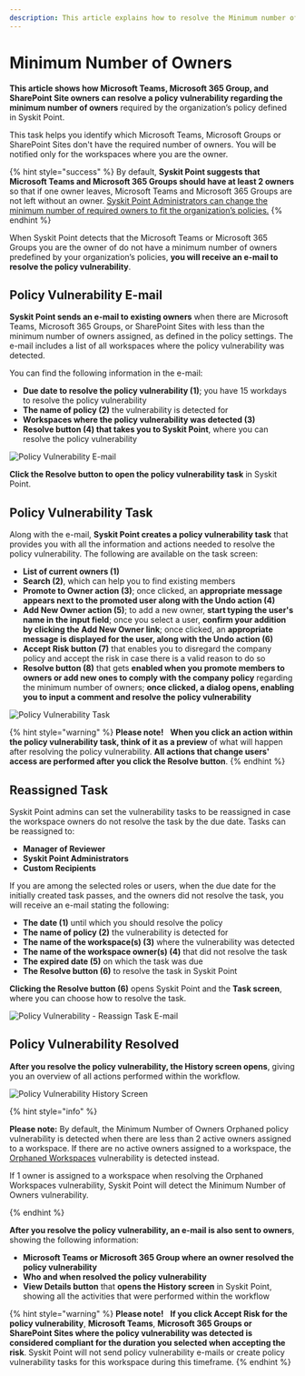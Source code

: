 ```yaml
---
description: This article explains how to resolve the Minimum number of Owners policy vulnerabilities.
---
```


# Minimum Number of Owners

**This article shows how Microsoft Teams, Microsoft 365 Group, and SharePoint Site owners can resolve a policy vulnerability regarding the minimum number of owners** required by the organization’s policy defined in Syskit Point. 

This task helps you identify which Microsoft Teams, Microsoft Groups or SharePoint Sites don't have the required number of owners. You will be notified only for the workspaces where you are the owner.

{% hint style="success" %}
By default, **Syskit Point suggests that Microsoft Teams and Microsoft 365 Groups should have at least 2 owners** so that if one owner leaves, Microsoft Teams and Microsoft 365 Groups are not left without an owner. 
[Syskit Point Administrators can change the minimum number of required owners to fit the organization’s policies.](../../governance-and-automation/automated-workflows/set-up-policies.md)
{% endhint %}

When Syskit Point detects that the Microsoft Teams or Microsoft 365 Groups you are the owner of do not have a minimum number of owners predefined by your organization’s policies, **you will receive an e-mail to resolve the policy vulnerability**.

## Policy Vulnerability E-mail

**Syskit Point sends an e-mail to existing owners** when there are Microsoft Teams, Microsoft 365 Groups, or SharePoint Sites with less than the minimum number of owners assigned, as defined in the policy settings. The e-mail includes a list of all workspaces where the policy vulnerability was detected.


You can find the following information in the e-mail:
* **Due date to resolve the policy vulnerability (1)**; you have 15 workdays to resolve the policy vulnerability
* **The name of policy (2)** the vulnerability is detected for
* **Workspaces where the policy vulnerability was detected (3)**
* **Resolve button (4) that takes you to Syskit Point**, where you can resolve the policy vulnerability

![Policy Vulnerability E-mail](../../.gitbook/assets/minimum-number-of-owners-email.png)

**Click the Resolve button to open the policy vulnerability task** in Syskit Point.

## Policy Vulnerability Task

Along with the e-mail, **Syskit Point creates a policy vulnerability task** that provides you with all the information and actions needed to resolve the policy vulnerability. 
The following are available on the task screen:
* **List of current owners (1)**
* **Search (2)**, which can help you to find existing members
* **Promote to Owner action (3)**; once clicked, an **appropriate message appears next to the promoted user along with the Undo action (4)**
* **Add New Owner action (5)**; to add a new owner, **start typing the user's name in the input field**; once you select a user, **confirm your addition by clicking the Add New Owner link**; once clicked, an **appropriate message is displayed for the user, along with the Undo action (6)**
* **Accept Risk button (7)** that enables you to disregard the company policy and accept the risk in case there is a valid reason to do so
* **Resolve button (8)** that gets **enabled when you promote members to owners or add new ones to comply with the company policy** regarding the minimum number of owners; **once clicked, a dialog opens, enabling you to input a comment and resolve the policy vulnerability**

![Policy Vulnerability Task](../../.gitbook/assets/minimum-number-of-owners-policy-violation-task.png)

{% hint style="warning" %}
**Please note!**  
**When you click an action within the policy vulnerability task, think of it as a preview** of what will happen after resolving the policy vulnerability.
**All actions that change users' access are performed after you click the Resolve button**. 
{% endhint %}

## Reassigned Task

Syskit Point admins can set the vulnerability tasks to be reassigned in case the workspace owners do not resolve the task by the due date. Tasks can be reassigned to:

* **Manager of Reviewer**
* **Syskit Point Administrators**
* **Custom Recipients**

If you are among the selected roles or users, when the due date for the initially created task passes, and the owners did not resolve the task, you will receive an e-mail stating the following:

* **The date (1)** until which you should resolve the policy
* **The name of policy (2)** the vulnerability is detected for
* **The name of the workspace(s) (3)** where the vulnerability was detected
* **The name of the workspace owner(s) (4)** that did not resolve the task
* **The expired date (5)** on which the task was due
* **The Resolve button (6)** to resolve the task in Syskit Point

**Clicking the Resolve button (6)** opens Syskit Point and the **Task screen**, where you can choose how to resolve the task.

![Policy Vulnerability - Reassign Task E-mail](../../.gitbook/assets/minimum-number-of-owners-reassign-task-email.png)


## Policy Vulnerability Resolved 

**After you resolve the policy vulnerability, the History screen opens**, giving you an overview of all actions performed within the workflow.

![Policy Vulnerability History Screen](../../.gitbook/assets/minimum-number-of-owners-workflow-history.png)


{% hint style="info" %}

**Please note:** By default, the Minimum Number of Owners Orphaned policy vulnerability is detected when there are less than 2 active owners assigned to a workspace. If there are no active owners assigned to a workspace, the [Orphaned Workspaces](../../governance-and-automation/automated-workflows/orphaned-resources-admin.md) vulnerability is detected instead. 

If 1 owner is assigned to a workspace when resolving the Orphaned Workspaces vulnerability, Syskit Point will detect the Minimum Number of Owners vulnerability.

{% endhint %}

**After you resolve the policy vulnerability, an e-mail is also sent to owners**, showing the following information:
* **Microsoft Teams or Microsoft 365 Group where an owner resolved the policy vulnerability**
* **Who and when resolved the policy vulnerability**
* **View Details button** that **opens the History screen** in Syskit Point, showing all the activities that were performed within the workflow

{% hint style="warning" %}
**Please note!**  
**If you click Accept Risk for the policy vulnerability**, **Microsoft Teams**, **Microsoft 365 Groups or SharePoint Sites where the policy vulnerability was detected is considered compliant for the duration you selected when accepting the risk**. Syskit Point will not send policy vulnerability e-mails or create policy vulnerability tasks for this workspace during this timeframe.
{% endhint %}

